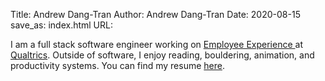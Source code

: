 Title: Andrew Dang-Tran
Author: Andrew Dang-Tran
Date: 2020-08-15
save_as: index.html
URL:

I am a full stack software engineer working on [Employee Experience
](https://www.qualtrics.com/employee-experience/) at [Qualtrics](https://www.qualtrics.com/).
Outside of software, I enjoy reading, bouldering, animation, and productivity systems. You can
 find my resume [here](assets/resume.pdf). 
